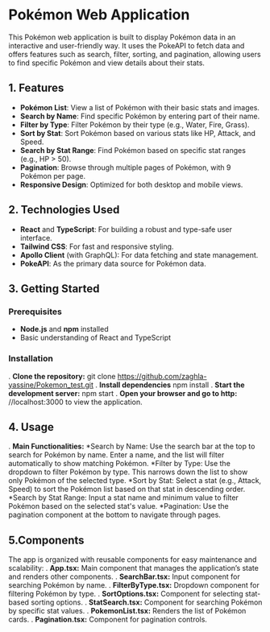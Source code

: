 # Pokémon Web Application

This Pokémon web application is built to display Pokémon data in an interactive and user-friendly way. It uses the PokeAPI to fetch data and offers features such as search, filter, sorting, and pagination, allowing users to find specific Pokémon and view details about their stats.

## 1. Features

- **Pokémon List**: View a list of Pokémon with their basic stats and images.
- **Search by Name**: Find specific Pokémon by entering part of their name.
- **Filter by Type**: Filter Pokémon by their type (e.g., Water, Fire, Grass).
- **Sort by Stat**: Sort Pokémon based on various stats like HP, Attack, and Speed.
- **Search by Stat Range**: Find Pokémon based on specific stat ranges (e.g., HP > 50).
- **Pagination**: Browse through multiple pages of Pokémon, with 9 Pokémon per page.
- **Responsive Design**: Optimized for both desktop and mobile views.

## 2. Technologies Used

- **React** and **TypeScript**: For building a robust and type-safe user interface.
- **Tailwind CSS**: For fast and responsive styling.
- **Apollo Client** (with GraphQL): For data fetching and state management.
- **PokeAPI**: As the primary data source for Pokémon data.

## 3. Getting Started

### Prerequisites

- **Node.js** and **npm** installed
- Basic understanding of React and TypeScript

### Installation

. **Clone the repository:**
   git clone https://github.com/zaghla-yassine/Pokemon_test.git
. **Install dependencies**
    npm install
. **Start the development server:** 
    npm start
. **Open your browser and go to http:**
  //localhost:3000 to view the application.

## 4. Usage
. **Main Functionalities:**
*Search by Name: Use the search bar at the top to search for Pokémon by name. Enter a name, and the list will filter automatically to show matching Pokémon.
*Filter by Type: Use the dropdown to filter Pokémon by type. This narrows down the list to show only Pokémon of the selected type.
*Sort by Stat: Select a stat (e.g., Attack, Speed) to sort the Pokémon list based on that stat in descending order.
*Search by Stat Range: Input a stat name and minimum value to filter Pokémon based on the selected stat's value.
*Pagination: Use the pagination component at the bottom to navigate through pages.

## 5.Components
The app is organized with reusable components for easy maintenance and scalability:
. **App.tsx:** Main component that manages the application’s state and renders other components.
. **SearchBar.tsx:** Input component for searching Pokémon by name.
. **FilterByType.tsx:** Dropdown component for filtering Pokémon by type.
. **SortOptions.tsx:** Component for selecting stat-based sorting options.
. **StatSearch.tsx:** Component for searching Pokémon by specific stat values.
. **PokemonList.tsx:** Renders the list of Pokémon cards.
. **Pagination.tsx:** Component for pagination controls.
